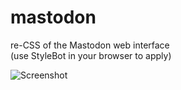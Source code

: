 # mastodon

re-CSS of the Mastodon web interface  
(use StyleBot in your browser to apply)

![Screenshot](https://i.imgur.com/bBpnbXq.png)
